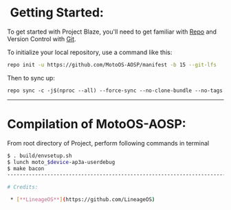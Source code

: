 ![]()
Getting Started:
===============

To get started with Project Blaze, you'll need to get familiar with [Repo](https://source.android.com/source/using-repo.html) and Version Control with [Git](https://source.android.com/source/version-control.html).

To initialize your local repository, use a command like this:

```bash
repo init -u https://github.com/MotoOS-AOSP/manifest -b 15 --git-lfs
```

Then to sync up:

```
repo sync -c -j$(nproc --all) --force-sync --no-clone-bundle --no-tags
```

---------------------------------------------------------------------------------------
 Compilation of MotoOS-AOSP:
 ==================

From root directory of Project, perform following commands in terminal

```bash
$ . build/envsetup.sh
$ lunch moto_$device-ap3a-userdebug
$ make bacon
---------------------------------------------------------------------------------------

# Credits:

 * [**LineageOS**](https://github.com/LineageOS)
